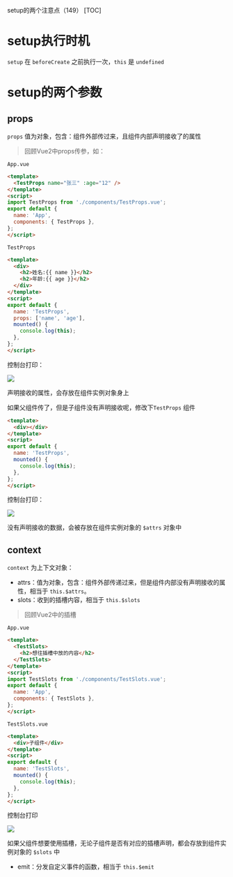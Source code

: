 setup的两个注意点（149）
[TOC]

# setup执行时机

`setup` 在 `beforeCreate` 之前执行一次，`this` 是 `undefined`

# setup的两个参数

## props

`props` 值为对象，包含：组件外部传过来，且组件内部声明接收了的属性

> 回顾Vue2中props传参，如：

`App.vue`
```html
<template>
  <TestProps name="张三" :age="12" />
</template>
<script>
import TestProps from './components/TestProps.vue';
export default {
  name: 'App',
  components: { TestProps },
};
</script>
```

`TestProps`
```html
<template>
  <div>
    <h2>姓名:{{ name }}</h2>
    <h2>年龄:{{ age }}</h2>
  </div>
</template>
<script>
export default {
  name: 'TestProps',
  props: ['name', 'age'],
  mounted() {
    console.log(this);
  },
};
</script>
```
控制台打印：

![](https://cdn.jsdelivr.net/gh/api888/PublicPic@main//img/iShot2022-06-17%2016.54.30.png)

声明接收的属性，会存放在组件实例对象身上

如果父组件传了，但是子组件没有声明接收呢，修改下`TestProps` 组件

```html
<template>
  <div></div>
</template>
<script>
export default {
  name: 'TestProps',
  mounted() {
    console.log(this);
  },
};
</script>
```

控制台打印：

![](https://cdn.jsdelivr.net/gh/api888/PublicPic@main//img/iShot2022-06-17%2016.51.01.png)

没有声明接收的数据，会被存放在组件实例对象的 `$attrs` 对象中


## context

`context` 为上下文对象：

- attrs：值为对象，包含：组件外部传递过来，但是组件内部没有声明接收的属性，相当于 `this.$attrs`。
- slots：收到的插槽内容，相当于 `this.$slots`

> 回顾Vue2中的插槽

`App.vue`

```html
<template>
  <TestSlots>
    <h2>想往插槽中放的内容</h2>
  </TestSlots>
</template>
<script>
import TestSlots from './components/TestSlots.vue';
export default {
  name: 'App',
  components: { TestSlots },
};
</script>
```

`TestSlots.vue`
```html
<template>
  <div>子组件</div>
</template>
<script>
export default {
  name: 'TestSlots',
  mounted() {
    console.log(this);
  },
};
</script>
```

控制台打印

![](https://cdn.jsdelivr.net/gh/api888/PublicPic@main//img/iShot2022-06-17%2017.05.05.png)

如果父组件想要使用插槽，无论子组件是否有对应的插槽声明，都会存放到组件实例对象的 `$slots` 中


- emit：分发自定义事件的函数，相当于 `this.$emit`